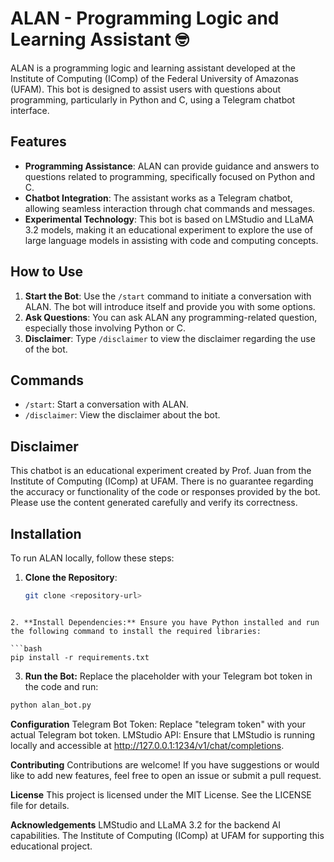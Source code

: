 # ALAN - Programming Logic and Learning Assistant 🤓

ALAN is a programming logic and learning assistant developed at the Institute of Computing (IComp) of the Federal University of Amazonas (UFAM). This bot is designed to assist users with questions about programming, particularly in Python and C, using a Telegram chatbot interface.

## Features

- **Programming Assistance**: ALAN can provide guidance and answers to questions related to programming, specifically focused on Python and C.
- **Chatbot Integration**: The assistant works as a Telegram chatbot, allowing seamless interaction through chat commands and messages.
- **Experimental Technology**: This bot is based on LMStudio and LLaMA 3.2 models, making it an educational experiment to explore the use of large language models in assisting with code and computing concepts.

## How to Use

1. **Start the Bot**: Use the `/start` command to initiate a conversation with ALAN. The bot will introduce itself and provide you with some options.
2. **Ask Questions**: You can ask ALAN any programming-related question, especially those involving Python or C.
3. **Disclaimer**: Type `/disclaimer` to view the disclaimer regarding the use of the bot.

## Commands

- `/start`: Start a conversation with ALAN.
- `/disclaimer`: View the disclaimer about the bot.

## Disclaimer

This chatbot is an educational experiment created by Prof. Juan from the Institute of Computing (IComp) at UFAM. There is no guarantee regarding the accuracy or functionality of the code or responses provided by the bot. Please use the content generated carefully and verify its correctness.

## Installation

To run ALAN locally, follow these steps:

1. **Clone the Repository**:
   ```bash
   git clone <repository-url>
```

2. **Install Dependencies:** Ensure you have Python installed and run the following command to install the required libraries:

```bash
pip install -r requirements.txt
```

3. **Run the Bot:** Replace the placeholder with your Telegram bot token in the code and run:
```bash
python alan_bot.py
```

**Configuration**
Telegram Bot Token: Replace "telegram token" with your actual Telegram bot token.
LMStudio API: Ensure that LMStudio is running locally and accessible at http://127.0.0.1:1234/v1/chat/completions.

**Contributing**
Contributions are welcome! If you have suggestions or would like to add new features, feel free to open an issue or submit a pull request.

**License**
This project is licensed under the MIT License. See the LICENSE file for details.

**Acknowledgements**
LMStudio and LLaMA 3.2 for the backend AI capabilities.
The Institute of Computing (IComp) at UFAM for supporting this educational project.
